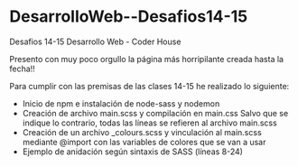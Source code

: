 # DesarrolloWeb--Desafios14-15
Desafios 14-15 Desarrollo Web - Coder House

Presento con muy poco orgullo la página más horripilante creada hasta la fecha!!

Para cumplir con las premisas de las clases 14-15 he realizado lo siguiente:
- Inicio de npm e instalación de node-sass y nodemon
- Creación de archivo main.scss y compilación en main.css
Salvo que se indique lo contrario, todas las líneas se refieren al archivo main.scss
- Creación de un archivo _colours.scss y vinculación al main.scss mediante @import con las variables de colores que se van a usar
- Ejemplo de anidación según sintaxis de SASS (líneas 8-24)


